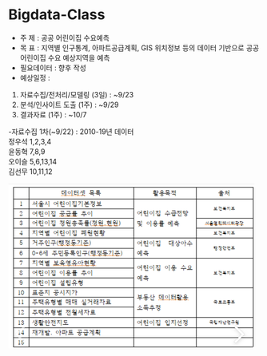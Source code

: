 # Bigdata-Class

- 주 제 : 공공 어린이집 수요예측
- 목 표 : 지역별 인구통계, 아파트공급계획, GIS 위치정보 등의 데이터 기반으로 공공어린이집 수요 예상지역을 예측
- 필요데이터 : 향후 작성
- 예상일정 : 
1) 자료수집/전처리/모델링 (3일) : ~9/23
2) 분석/인사이트 도출 (1주) : ~9/29
3) 결과자료 (1주) : ~10/7

-자료수집 1차(~9/22) : 2010-19년 데이터<br>
정우석  1,2,3,4<br>
윤동혁  7,8,9<br>
오이슬  5,6,13,14<br>
김선무  10,11,12<br>

![](https://github.com/Jungsan005/Bigdata-Class/blob/master/ref/%EC%9D%B4%EB%AF%B8%EC%A7%80_2020-09-18_007.png?raw=true)
